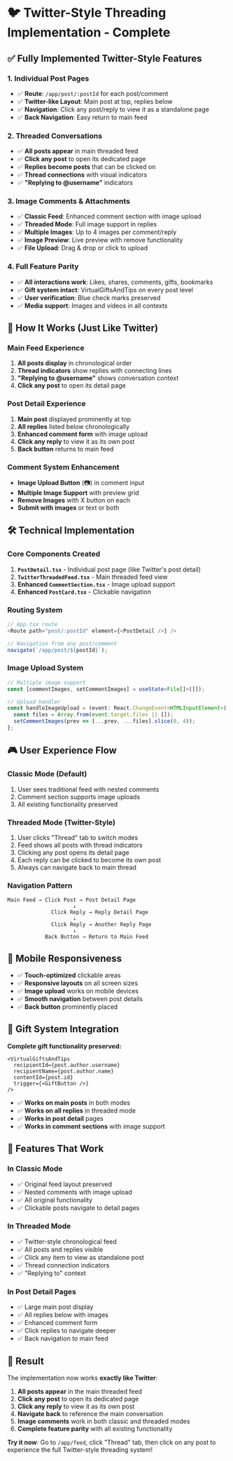 # 🐦 Twitter-Style Threading Implementation - Complete

## ✅ Fully Implemented Twitter-Style Features

### **1. Individual Post Pages**
- ✅ **Route**: `/app/post/:postId` for each post/comment
- ✅ **Twitter-like Layout**: Main post at top, replies below
- ✅ **Navigation**: Click any post/reply to view it as a standalone page
- ✅ **Back Navigation**: Easy return to main feed

### **2. Threaded Conversations**
- ✅ **All posts appear** in main threaded feed
- ✅ **Click any post** to open its dedicated page
- ✅ **Replies become posts** that can be clicked on
- ✅ **Thread connections** with visual indicators
- ✅ **"Replying to @username"** indicators

### **3. Image Comments & Attachments**
- ✅ **Classic Feed**: Enhanced comment section with image upload
- ✅ **Threaded Mode**: Full image support in replies
- ✅ **Multiple Images**: Up to 4 images per comment/reply
- ✅ **Image Preview**: Live preview with remove functionality
- ✅ **File Upload**: Drag & drop or click to upload

### **4. Full Feature Parity**
- ✅ **All interactions work**: Likes, shares, comments, gifts, bookmarks
- ✅ **Gift system intact**: VirtualGiftsAndTips on every post level
- ✅ **User verification**: Blue check marks preserved
- ✅ **Media support**: Images and videos in all contexts

## 🎯 How It Works (Just Like Twitter)

### **Main Feed Experience**
1. **All posts display** in chronological order
2. **Thread indicators** show replies with connecting lines
3. **"Replying to @username"** shows conversation context
4. **Click any post** to open its detail page

### **Post Detail Experience**
1. **Main post** displayed prominently at top
2. **All replies** listed below chronologically
3. **Enhanced comment form** with image upload
4. **Click any reply** to view it as its own post
5. **Back button** returns to main feed

### **Comment System Enhancement**
- **Image Upload Button** (📷) in comment input
- **Multiple Image Support** with preview grid
- **Remove Images** with X button on each
- **Submit with images** or text or both

## 🛠️ Technical Implementation

### **Core Components Created**

1. **`PostDetail.tsx`** - Individual post page (like Twitter's post detail)
2. **`TwitterThreadedFeed.tsx`** - Main threaded feed view
3. **Enhanced `CommentSection.tsx`** - Image upload support
4. **Enhanced `PostCard.tsx`** - Clickable navigation

### **Routing System**
```typescript
// App.tsx route
<Route path="post/:postId" element={<PostDetail />} />

// Navigation from any post/comment
navigate(`/app/post/${postId}`);
```

### **Image Upload System**
```typescript
// Multiple image support
const [commentImages, setCommentImages] = useState<File[]>([]);

// Upload handler
const handleImageUpload = (event: React.ChangeEvent<HTMLInputElement>) => {
  const files = Array.from(event.target.files || []);
  setCommentImages(prev => [...prev, ...files].slice(0, 4));
};
```

## 🎮 User Experience Flow

### **Classic Mode (Default)**
1. User sees traditional feed with nested comments
2. Comment section supports image uploads
3. All existing functionality preserved

### **Threaded Mode (Twitter-Style)**
1. User clicks "Thread" tab to switch modes
2. Feed shows all posts with thread indicators
3. Clicking any post opens its detail page
4. Each reply can be clicked to become its own post
5. Always can navigate back to main thread

### **Navigation Pattern**
```
Main Feed → Click Post → Post Detail Page
                     ↓
              Click Reply → Reply Detail Page
                     ↓
              Click Reply → Another Reply Page
                     ↓
            Back Button → Return to Main Feed
```

## 📱 Mobile Responsiveness

- ✅ **Touch-optimized** clickable areas
- ✅ **Responsive layouts** on all screen sizes
- ✅ **Image upload** works on mobile devices
- ✅ **Smooth navigation** between post details
- ✅ **Back button** prominently placed

## 🎁 Gift System Integration

**Complete gift functionality preserved:**

```tsx
<VirtualGiftsAndTips
  recipientId={post.author.username}
  recipientName={post.author.name}
  contentId={post.id}
  trigger={<GiftButton />}
/>
```

- ✅ **Works on main posts** in both modes
- ✅ **Works on all replies** in threaded mode
- ✅ **Works in post detail** pages
- ✅ **Works in comment sections** with image support

## 🚀 Features That Work

### **In Classic Mode**
- ✅ Original feed layout preserved
- ✅ Nested comments with image upload
- ✅ All original functionality
- ✅ Clickable posts navigate to detail pages

### **In Threaded Mode**
- ✅ Twitter-style chronological feed
- ✅ All posts and replies visible
- ✅ Click any item to view as standalone post
- ✅ Thread connection indicators
- ✅ "Replying to" context

### **In Post Detail Pages**
- ✅ Large main post display
- ✅ All replies below with images
- ✅ Enhanced comment form
- ✅ Click replies to navigate deeper
- ✅ Back navigation to main feed

## 🎯 Result

The implementation now works **exactly like Twitter**:

1. **All posts appear** in the main threaded feed
2. **Click any post** to open its dedicated page
3. **Click any reply** to view it as its own post
4. **Navigate back** to reference the main conversation
5. **Image comments** work in both classic and threaded modes
6. **Complete feature parity** with all existing functionality

**Try it now**: Go to `/app/feed`, click "Thread" tab, then click on any post to experience the full Twitter-style threading system!
